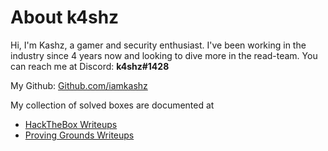 # About k4shz

Hi, I'm Kashz, a gamer and security enthusiast. I've been working in the industry since 4 years now and looking to dive
more in the read-team. You can reach me at Discord: **k4shz#1428**

My Github: [Github.com/iamkashz](https://github.com/iamkashz)

My collection of solved boxes are documented at

* [HackTheBox Writeups](https://kashz.gitbook.io/hackthebox-writeups/)
* [Proving Grounds Writeups](https://kashz.gitbook.io/proving-grounds-writeups/)